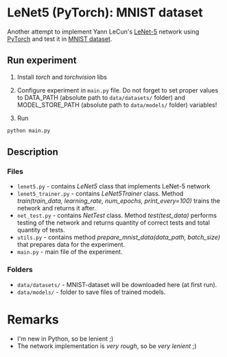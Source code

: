 # LeNet5 (PyTorch): MNIST dataset

Another attempt to implement Yann LeCun's [LeNet-5](http://yann.lecun.com/exdb/publis/pdf/lecun-01a.pdf) network using [PyTorch](https://pytorch.org/) and test it in [MNIST dataset](https://en.wikipedia.org/wiki/MNIST_database).

## Run experiment

1. Install *torch* and *torchvision* libs

2. Configure experiment in `main.py` file. Do not forget to set proper values to DATA_PATH (absolute path to `data/datasets/` folder) and MODEL_STORE_PATH (absolute path to `data/models/` folder) variables!

3. Run

```bash
python main.py
``` 

## Description

### Files
- `lenet5.py` - contains *LeNet5* class that implements LeNet-5 network
- `lenet5_trainer.py` - contains *LeNet5Trainer* class. Method *train(train_data, learning_rate, num_epochs, print_every=100)* trains the network and returns it after.
- `net_test.py` - contains *NetTest* class. Method *test(test_data)* performs testing of the network and returns quantity of correct tests and total quantity of tests.
- `utils.py` - contains method *prepare_mnist_data(data_path, batch_size)* that prepares data for the experiment.
- `main.py` - main file of the experiment.

### Folders
- `data/datasets/` - MNIST-dataset will be downloaded here (at first run).
- `data/models/` - folder to save files of trained models.

# Remarks
- I'm new in Python, so be lenient ;)
- The network implementation is _very rough_, so be _very lenient_ ;) 
